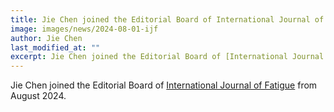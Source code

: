 ```yaml
---
title: Jie Chen joined the Editorial Board of International Journal of Fatigue
image: images/news/2024-08-01-ijf
author: Jie Chen
last_modified_at: ""
excerpt: Jie Chen joined the Editorial Board of [International Journal of Fatigue](https://www.sciencedirect.com/journal/international-journal-of-fatigue) from August 2024.
---
```



Jie Chen joined the Editorial Board of [International Journal of Fatigue](https://www.sciencedirect.com/journal/international-journal-of-fatigue) from August 2024.

